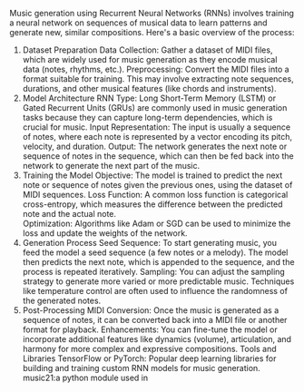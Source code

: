 Music generation using Recurrent Neural Networks (RNNs) involves training a neural network on sequences of musical data to learn patterns and generate new, similar compositions. Here's a basic overview of the process:

1. Dataset Preparation
Data Collection: Gather a dataset of MIDI files, which are widely used for music generation as they encode musical data (notes, rhythms, etc.).
Preprocessing: Convert the MIDI files into a format suitable for training. This may involve extracting note sequences, durations, and other musical features (like chords and instruments).
2. Model Architecture
  RNN Type: Long Short-Term Memory (LSTM) or Gated Recurrent Units (GRUs) are commonly used in music generation tasks because they can capture             long-term dependencies, which is crucial for music.
  Input Representation: The input is usually a sequence of notes, where each note is represented by a vector encoding its pitch, velocity, and                         duration.
  Output: The network generates the next note or sequence of notes in the sequence, which can then be fed back into the network to generate               the next part of the music.
3. Training the Model
   Objective: The model is trained to predict the next note or sequence of notes given the previous ones, using the dataset of MIDI sequences.
   Loss Function: A common loss function is categorical cross-entropy, which measures the difference between the predicted note and the                          actual note.  
   Optimization: Algorithms like Adam or SGD can be used to minimize the loss and update the weights of the network.
4. Generation Process
   Seed Sequence: To start generating music, you feed the model a seed sequence (a few notes or a melody). The model then predicts the next                      note, which is appended to the sequence, and the process is repeated iteratively.
   Sampling: You can adjust the sampling strategy to generate more varied or more predictable music. Techniques like temperature control are                often used to influence the randomness of the generated notes.
5. Post-Processing
   MIDI Conversion: Once the music is generated as a sequence of notes, it can be converted back into a MIDI file or another format for                           playback.
   Enhancements: You can fine-tune the model or incorporate additional features like dynamics (volume), articulation, and harmony for more                       complex and expressive compositions.
 Tools and Libraries
TensorFlow or PyTorch: Popular deep learning libraries for building and training custom RNN models for music generation.
music21:a python module used in
